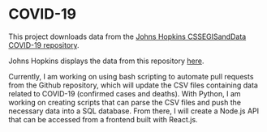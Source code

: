 # COVID-19

This project downloads data from the [Johns Hopkins CSSEGISandData COVID-19 repository](https://github.com/CSSEGISandData/COVID-19).

Johns Hopkins displays the data from this repository [here](https://www.arcgis.com/apps/opsdashboard/index.html#/bda7594740fd40299423467b48e9ecf6).

Currently, I am working on using bash scripting to automate pull requests from the Github repository, which will update the CSV files containing data related to COVID-19 (confirmed cases and deaths). With Python, I am working on creating scripts that can parse the CSV files and push the necessary data into a SQL database. From there, I will create a Node.js API that can be accessed from a frontend built with React.js.
